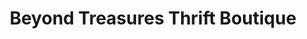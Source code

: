 ---
title: "Beyond Treasures Thrift Boutique"
url: /fresno/beyond-treasures-thrift-boutique/
shop: charity
---